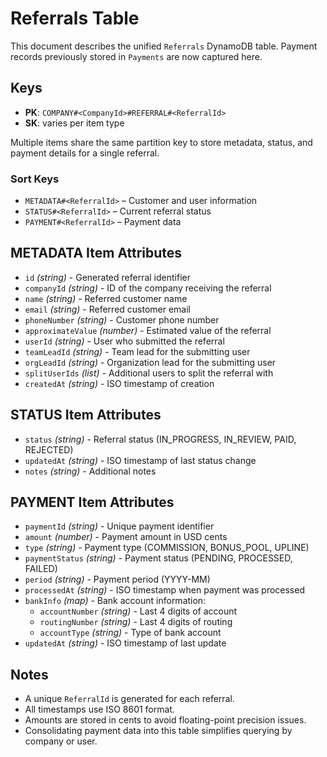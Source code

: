 # Referrals Table

This document describes the unified `Referrals` DynamoDB table. Payment records previously stored in `Payments` are now captured here.

## Keys

- **PK**: `COMPANY#<CompanyId>#REFERRAL#<ReferralId>`
- **SK**: varies per item type

Multiple items share the same partition key to store metadata, status, and payment details for a single referral.

### Sort Keys
- `METADATA#<ReferralId>` – Customer and user information
- `STATUS#<ReferralId>` – Current referral status
- `PAYMENT#<ReferralId>` – Payment data

## METADATA Item Attributes

- `id` _(string)_ - Generated referral identifier
- `companyId` _(string)_ - ID of the company receiving the referral
- `name` _(string)_ - Referred customer name
- `email` _(string)_ - Referred customer email
- `phoneNumber` _(string)_ - Customer phone number
- `approximateValue` _(number)_ - Estimated value of the referral
- `userId` _(string)_ - User who submitted the referral
- `teamLeadId` _(string)_ - Team lead for the submitting user
- `orgLeadId` _(string)_ - Organization lead for the submitting user
- `splitUserIds` _(list)_ - Additional users to split the referral with
- `createdAt` _(string)_ - ISO timestamp of creation

## STATUS Item Attributes

- `status` _(string)_ - Referral status (IN_PROGRESS, IN_REVIEW, PAID, REJECTED)
- `updatedAt` _(string)_ - ISO timestamp of last status change
- `notes` _(string)_ - Additional notes

## PAYMENT Item Attributes

- `paymentId` _(string)_ - Unique payment identifier
- `amount` _(number)_ - Payment amount in USD cents
- `type` _(string)_ - Payment type (COMMISSION, BONUS_POOL, UPLINE)
- `paymentStatus` _(string)_ - Payment status (PENDING, PROCESSED, FAILED)
- `period` _(string)_ - Payment period (YYYY-MM)
- `processedAt` _(string)_ - ISO timestamp when payment was processed
- `bankInfo` _(map)_ - Bank account information:
  - `accountNumber` _(string)_ - Last 4 digits of account
  - `routingNumber` _(string)_ - Last 4 digits of routing
  - `accountType` _(string)_ - Type of bank account
- `updatedAt` _(string)_ - ISO timestamp of last update

## Notes

- A unique `ReferralId` is generated for each referral.
- All timestamps use ISO 8601 format.
- Amounts are stored in cents to avoid floating-point precision issues.
- Consolidating payment data into this table simplifies querying by company or user.
